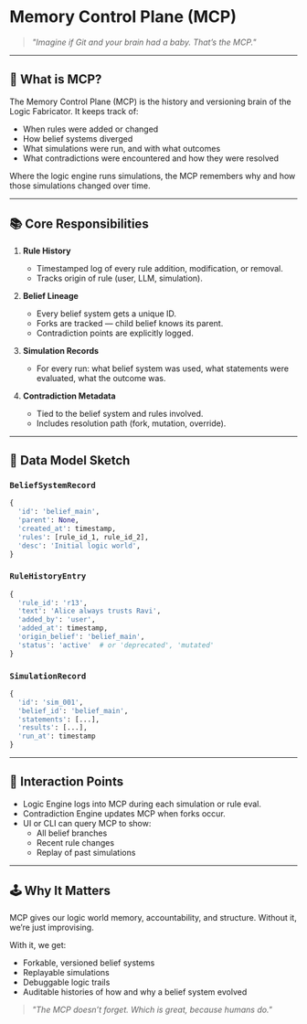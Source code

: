 # Memory Control Plane (MCP)

> *"Imagine if Git and your brain had a baby. That’s the MCP."*

---

## 🧠 What is MCP?

The Memory Control Plane (MCP) is the history and versioning brain of the Logic Fabricator. It keeps track of:

- When rules were added or changed
- How belief systems diverged
- What simulations were run, and with what outcomes
- What contradictions were encountered and how they were resolved

Where the logic engine runs simulations, the MCP remembers why and how those simulations changed over time.

---

## 📚 Core Responsibilities

1. **Rule History**

   - Timestamped log of every rule addition, modification, or removal.
   - Tracks origin of rule (user, LLM, simulation).

2. **Belief Lineage**

   - Every belief system gets a unique ID.
   - Forks are tracked — child belief knows its parent.
   - Contradiction points are explicitly logged.

3. **Simulation Records**

   - For every run: what belief system was used, what statements were evaluated, what the outcome was.

4. **Contradiction Metadata**

   - Tied to the belief system and rules involved.
   - Includes resolution path (fork, mutation, override).

---

## 🧾 Data Model Sketch

### `BeliefSystemRecord`

```python
{
  'id': 'belief_main',
  'parent': None,
  'created_at': timestamp,
  'rules': [rule_id_1, rule_id_2],
  'desc': 'Initial logic world',
}
```

### `RuleHistoryEntry`

```python
{
  'rule_id': 'r13',
  'text': 'Alice always trusts Ravi',
  'added_by': 'user',
  'added_at': timestamp,
  'origin_belief': 'belief_main',
  'status': 'active'  # or 'deprecated', 'mutated'
}
```

### `SimulationRecord`

```python
{
  'id': 'sim_001',
  'belief_id': 'belief_main',
  'statements': [...],
  'results': [...],
  'run_at': timestamp
}
```

---

## 🔁 Interaction Points

- Logic Engine logs into MCP during each simulation or rule eval.
- Contradiction Engine updates MCP when forks occur.
- UI or CLI can query MCP to show:
  - All belief branches
  - Recent rule changes
  - Replay of past simulations

---

## 🕹️ Why It Matters

MCP gives our logic world memory, accountability, and structure. Without it, we’re just improvising.

With it, we get:

- Forkable, versioned belief systems
- Replayable simulations
- Debuggable logic trails
- Auditable histories of how and why a belief system evolved

> *"The MCP doesn’t forget. Which is great, because humans do."*

